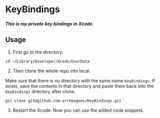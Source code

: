 # KeyBindings

##### This is my private key bindings in Xcode.

## Usage

1. First go to the directory. 

```shell
cd ~/Library/Developer/Xcode/UserData
```

2. Then clone the whole repo into local. 

Make sure that there is no directory with the same name `KeyBindings`. If exists, save the contents in that directory and paste them back into the `KeyBindings` directory after clone.

```shell
git clone git@github.com:archmagees/KeyBindings.git
```

3. Restart the Xcode. Now you can use the added code snippets.